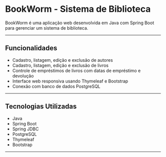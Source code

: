 # BookWorm - Sistema de Biblioteca

BookWorm é uma aplicação web desenvolvida em Java com Spring Boot para gerenciar um sistema de biblioteca. 

---


## Funcionalidades

- Cadastro, listagem, edição e exclusão de autores
- Cadastro, listagem, edição e exclusão de livros
- Controle de empréstimos de livros com datas de empréstimo e devolução
- Interface web responsiva usando Thymeleaf e Bootstrap
- Conexão com banco de dados PostgreSQL

---

## Tecnologias Utilizadas

- Java 
- Spring Boot
- Spring JDBC
- PostgreSQL
- Thymeleaf
- Bootstrap 


---